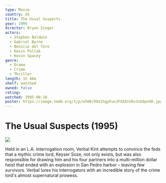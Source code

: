 ```yaml
---
type: Movie
country: US
title: The Usual Suspects
year: 1995
director: Bryan Singer
actors:
  - Stephen Baldwin
  - Gabriel Byrne
  - Benicio del Toro
  - Kevin Pollak
  - Kevin Spacey
genre:
  - Drama
  - Crime
  - Thriller
length: 1h 46m
shelf: watched
owned: false
rating:
watched: 1995-08-16
poster: https://image.tmdb.org/t/p/w500/99X2SgyFunJFXGAYnDv3sb9pnUD.jpg
---
```


# The Usual Suspects (1995)

![](https://image.tmdb.org/t/p/w500/99X2SgyFunJFXGAYnDv3sb9pnUD.jpg)

Held in an L.A. interrogation room, Verbal Kint attempts to convince the feds that a mythic crime lord, Keyser Soze, not only exists, but was also responsible for drawing him and his four partners into a multi-million dollar heist that ended with an explosion in San Pedro harbor – leaving few survivors. Verbal lures his interrogators with an incredible story of the crime lord's almost supernatural prowess.